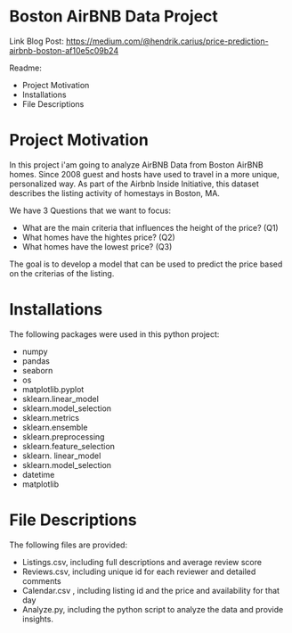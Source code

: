 Boston AirBNB Data Project
==========
Link Blog Post: https://medium.com/@hendrik.carius/price-prediction-airbnb-boston-af10e5c09b24

Readme:
- Project Motivation
- Installations
- File Descriptions

Project Motivation
==========
In this project i'am going to analyze AirBNB Data from Boston AirBNB homes. Since 2008 guest and hosts have used to travel in a more unique, personalized way. As part of the Airbnb Inside Initiative, this dataset describes the listing activity of homestays in Boston, MA.

We have 3 Questions that we want to focus:
* What are the main criteria that influences the height of the price? (Q1)
* What homes have the hightes price? (Q2)
* What homes have the lowest price? (Q3)

The goal is to develop a model that can be used to predict the price based on the criterias of the listing.

Installations
==========
The following packages were used in this python project:
* numpy
* pandas
* seaborn
* os
* matplotlib.pyplot
* sklearn.linear_model
* sklearn.model_selection
* sklearn.metrics
* sklearn.ensemble
* sklearn.preprocessing
* sklearn.feature_selection
* sklearn. linear_model
* sklearn.model_selection
* datetime
* matplotlib



File Descriptions
==========
The following files are provided:
* Listings.csv, including full descriptions and average review score
* Reviews.csv, including unique id for each reviewer and detailed comments
* Calendar.csv , including listing id and the price and availability for that day
* Analyze.py, including the python script to analyze the data and provide insights.







